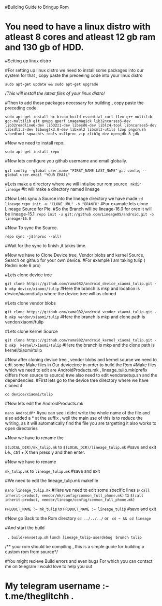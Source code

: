 #Building Guide to Bringup Rom 

# You need to have a linux distro with atleast 8 cores and atleast 12 gb ram and 130 gb of HDD.

#Setting up linux distro 

#For setting up linux distro we need to install some packages into our system for that , copy paste the preceeing code into your linux distro 

```sudo apt-get update && sudo apt-get upgrade```

/*This will install the latest files of your linux distro*/

#Then to add those packages necessary for building , copy paste the preceding code.

```sudo apt-get install bc bison build-essential curl flex g++-multilib gcc-multilib git gnupg gperf imagemagick lib32ncurses5-dev lib32readline6-dev lib32z1-dev libesd0-dev liblz4-tool libncurses5-dev libsdl1.2-dev libwxgtk3.0-dev libxml2 libxml2-utils lzop pngcrush schedtool squashfs-tools xsltproc zip zlib1g-dev openjdk-8-jdk```

#Now we need to install repo.

```sudo apt get install repo```

#Now lets configure you github username and email globally.

```git config --global user.name "FIRST_NAME LAST_NAME"```
```git config --global user.email "YOUR EMAIL"```

#Lets make a directory where we will intialise our rom source
``` mkdir lineage``` 
#It will make a directory named lineage

#Now Lets sync a Source into the lineage directory we have made
```cd lineage```
```repo init -u "CLONE_URL" -b "BRANCH"```
#For example lets clone Lineage Source for Pie.
#So the Branch will be lineage-16.0 for oreo it will be lineage-15.1.
```repo init -u git://github.com/LineageOS/android.git -b lineage-16.0```

#Now To sync the Source.

```repo sync -j$(nproc --all)```

#Wait for the sync to finish ,it takes time.

#Now we have to Clone Device tree, Vendor blobs and kernel Source, Search on github for your own device.
#For example I am taking tulip ( Redmi note 6 pro)

#Lets clone device tree

```git clone https://github.com/rama982/android_device_xiaomi_tulip.git -b mkp device/xiaomi/tulip```
#Here the branch is mkp and location is device/xiaomi/tulip where the device tree will bs cloned

#Lets clone vendor blobs

```git clone https://github.com/rama982/android_vendor_xiaomi_tulip.git -b mkp vendor/xiaomi/tulip```
#Here the branch is mkp and clone path is vendor/xiaomi/tulip

#Lets clone Kernel Source

```git clone https://github.com/rama982/android_kernel_xiaomi_tulip.git -b mkp  kernel/xiaomi/tulip```
#Here the branch is mkp and the clone path is kernel/xiaomi/tulip

#Now after cloning device tree , vendor blobs and kernel source we need to edit some Make files in Our devicetree in order to build the Rom
#Make files which we need to edit are AndroidProducts.mk , lineage_tulip.mk(prefix differs from source to source)
#we also need to edit vendorsetup.sh and the dependencies.
#First lets go to the device tree directory where we have cloned it

```cd device/xiaomi/tulip```

#Now lets edit the AndroidProducts.mk 

```nano AndroidP*``` 
#you can see i didnt write the whole name of the file and also added a * at the suffix , well the main use of this is to reduce the writing, as it will automatically find the file you are targetting it also works to open directories

#Now we have to rename the 

```$(LOCAL_DIR)/mk_tulip.mk``` to ```$(LOCAL_DIR)/lineage_tulip.mk```
#save and exit i.e., ctrl + X then press y and then enter.

#Now we have to rename 

```mk_tulip.mk``` to ```lineage_tulip.mk```
#save and exit

#We need to edit the lineage_tulip.mk makefile

```nano lineage_tulip.mk```
#Here we need to edit some specific lines 
```$(call inherit-product, vendor/mk/config/common_full_phone.mk)``` to ```$(call inherit-product, vendor/lineage/config/common_full_phone.mk)```

```PRODUCT_NAME := mk_tulip``` to ```PRODUCT_NAME := lineage_tulip```
#save and exit 

#Now go Back to the Rom directory 
```cd ../../../``` or ``` cd ~ && cd lineage``` 

#And start the build 
 
``` . build/envsetup.sh``` 
```lunch lineage_tulip-userdebug```
``` brunch tulip``` 

/** your rom should be compiling , this is a simple guide for building a custom rom from source*/
 
#You might recieve Build errors and even bugs For which you can contact me on telegram I would love to help you out
# My telegram username :- t.me/theglitchh .
